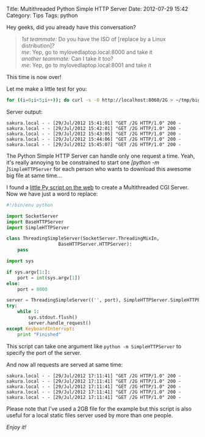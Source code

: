 Title: Multithreaded Python Simple HTTP Server
Date: 2012-07-29 15:42
Category: Tips
Tags: python

Hey geeks, did you already have this conversation?

> _1st teammate:_ Do you have the ISO of [replace by a Linux distribution]?  
> _me_: Yep, go to mylovedlaptop.local:8000 and take it  
> _another teammate:_ Can I take it too?  
> _me_: Yep, go to mylovedlaptop.local:8001 and take it

This time is now over!

Let me make a little test for you:

``` bash
for ((i=0;i<5;i++)); do curl -s -0 http://localhost:8060/2G > ~/tmp/bigfile${i} &; done
```

Server output:
``` text
sakura.local - - [29/Jul/2012 15:41:01] "GET /2G HTTP/1.0" 200 -
sakura.local - - [29/Jul/2012 15:42:01] "GET /2G HTTP/1.0" 200 -
sakura.local - - [29/Jul/2012 15:43:05] "GET /2G HTTP/1.0" 200 -
sakura.local - - [29/Jul/2012 15:44:06] "GET /2G HTTP/1.0" 200 -
sakura.local - - [29/Jul/2012 15:45:07] "GET /2G HTTP/1.0" 200 -
```

The Python Simple HTTP Server can handle only one request a time. Yeah, it's really annoying to be constrained to start one _[python -m ]_`SimpleHTTPServer` for each person who wants to download this awesome big file at same time...

I found a [little Py script on the web](http://code.activestate.com/lists/python-list/284803/) to create a Multithreaded CGI Server. Now we have just a word to replace: 

``` python
#!/bin/env python

import SocketServer
import BaseHTTPServer
import SimpleHTTPServer

class ThreadingSimpleServer(SocketServer.ThreadingMixIn,
                   BaseHTTPServer.HTTPServer):
    pass

import sys

if sys.argv[1:]:
    port = int(sys.argv[1])
else:
    port = 8000

server = ThreadingSimpleServer(('', port), SimpleHTTPServer.SimpleHTTPRequestHandler)
try:
    while 1:
        sys.stdout.flush()
        server.handle_request()
except KeyboardInterrupt:
    print "Finished"
```

This script can take one argument like `python -m SimpleHTTPServer` to specify the port of the server.


And now all requests are served at same time:
``` text
sakura.local - - [29/Jul/2012 17:11:41] "GET /2G HTTP/1.0" 200 -
sakura.local - - [29/Jul/2012 17:11:41] "GET /2G HTTP/1.0" 200 -
sakura.local - - [29/Jul/2012 17:11:41] "GET /2G HTTP/1.0" 200 -
sakura.local - - [29/Jul/2012 17:11:41] "GET /2G HTTP/1.0" 200 -
sakura.local - - [29/Jul/2012 17:11:41] "GET /2G HTTP/1.0" 200 -
```

Please note that I've used a 2GB file for the example but this script is also useful for a local static files server used by more than one people.

_Enjoy it!_
